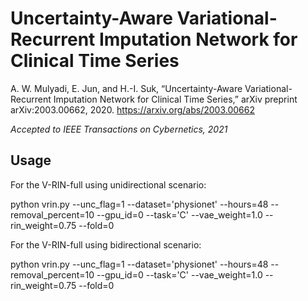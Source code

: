 # Uncertainty-Aware Variational-Recurrent Imputation Network for Clinical Time Series
A. W. Mulyadi, E. Jun, and H.-I. Suk, “Uncertainty-Aware Variational-Recurrent Imputation Network for Clinical Time Series,” arXiv preprint arXiv:2003.00662, 2020. https://arxiv.org/abs/2003.00662

_Accepted to IEEE Transactions on Cybernetics, 2021_
## Usage

For the V-RIN-full using unidirectional scenario:

python vrin.py --unc_flag=1 --dataset='physionet' --hours=48 --removal_percent=10 --gpu_id=0 --task='C' --vae_weight=1.0 --rin_weight=0.75 --fold=0

For the V-RIN-full using bidirectional scenario:

python vrin.py --unc_flag=1 --dataset='physionet' --hours=48 --removal_percent=10 --gpu_id=0 --task='C' --vae_weight=1.0 --rin_weight=0.75 --fold=0
